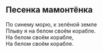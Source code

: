 ## Песенка мамонтёнка
По синему морю, к зелёной земле  
Плыву я на белом своём корабле.  
На белом своём корабле,  
На белом своём корабле.
